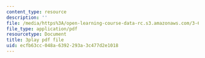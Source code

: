 ```yaml
---
content_type: resource
description: ''
file: /media/https%3A/open-learning-course-data-rc.s3.amazonaws.com/3-60-symmetry-structure-and-tensor-properties-of-materials-fall-2005/ecfb63cc048a6392293a3c477d2e1018_hVqoXS5PyzY.pdf
file_type: application/pdf
resourcetype: Document
title: 3play pdf file
uid: ecfb63cc-048a-6392-293a-3c477d2e1018
---
```

